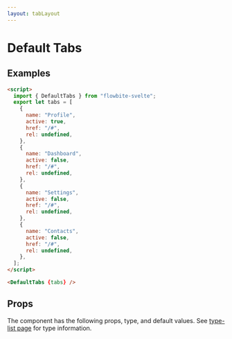 ```yaml
---
layout: tabLayout
---
```


<script>
  import { DefaultTabs, Table, TableDefaultRow }from '$lib/index';
  import { UserCircleIconSolid, ViewGridIconSolid, AdjustmentsIconSolid, ClipboardListIconSolid } from '@codewithshin/svelte-heroicons'
  import componentProps from '../props/DefaultTabs.json'
  // Props table
  export let items = componentProps.props
	let propHeader = ['Name', 'Type', 'Default']
	// console.log(items)
	let divClass='w-full relative overflow-x-auto shadow-md sm:rounded-lg'

  export let tabs = [
    {
      name: "Profile",
      active: true,
      href: "/#",
      rel: undefined,
    },
    {
      name: "Dashboard",
      active: false,
      href: "/#",
      rel: undefined,
    },
    {
      name: "Settings",
      active: false,
      href: "/#",
      rel: undefined,
    },
    {
      name: "Contacts",
      active: false,
      href: "/#",
      rel: undefined,
    },
  ];

</script>

<h1 class="text-3xl w-full dark:text-white pt-16">Default Tabs</h1>

<h2 class="text-2xl mt-8 dark:text-white py-8">Examples</h2>

<div class="container flex flex-wrap justify-center rounded-xl mx-auto bg-gradient-to-r bg-white dark:bg-gray-900 border border-gray-200 dark:border-gray-700 p-2 sm:p-6">
  <DefaultTabs {tabs} />
</div>

```html
<script>
  import { DefaultTabs } from "flowbite-svelte";
  export let tabs = [
    {
      name: "Profile",
      active: true,
      href: "/#",
      rel: undefined,
    },
    {
      name: "Dashboard",
      active: false,
      href: "/#",
      rel: undefined,
    },
    {
      name: "Settings",
      active: false,
      href: "/#",
      rel: undefined,
    },
    {
      name: "Contacts",
      active: false,
      href: "/#",
      rel: undefined,
    },
  ];
</script>

<DefaultTabs {tabs} />
```

<h2 class="text-2xl w-full dark:text-white py-8">Props</h2>

<p>The component has the following props, type, and default values. See <a href="/type-list" class="text-blue-600 hover:underline dark:text-blue-500">type-list page</a> for type information.</p>

<Table header={propHeader} {divClass} >
  <TableDefaultRow {items} rowState='hover' />
</Table>